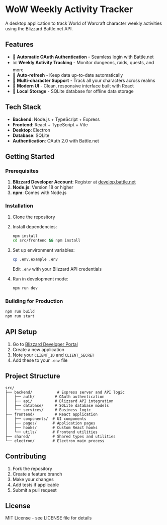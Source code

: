 # WoW Weekly Activity Tracker

A desktop application to track World of Warcraft character weekly activities using the Blizzard Battle.net API.

## Features

- 🔐 **Automatic OAuth Authentication** - Seamless login with Battle.net
- 📊 **Weekly Activity Tracking** - Monitor dungeons, raids, quests, and more
- 🔄 **Auto-refresh** - Keep data up-to-date automatically
- 👥 **Multi-character Support** - Track all your characters across realms
- 📱 **Modern UI** - Clean, responsive interface built with React
- 💾 **Local Storage** - SQLite database for offline data storage

## Tech Stack

- **Backend**: Node.js + TypeScript + Express
- **Frontend**: React + TypeScript + Vite
- **Desktop**: Electron
- **Database**: SQLite
- **Authentication**: OAuth 2.0 with Battle.net

## Getting Started

### Prerequisites

1. **Blizzard Developer Account**: Register at [develop.battle.net](https://develop.battle.net)
2. **Node.js**: Version 18 or higher
3. **npm**: Comes with Node.js

### Installation

1. Clone the repository
2. Install dependencies:
   ```bash
   npm install
   cd src/frontend && npm install
   ```

3. Set up environment variables:
   ```bash
   cp .env.example .env
   ```
   Edit `.env` with your Blizzard API credentials

4. Run in development mode:
   ```bash
   npm run dev
   ```

### Building for Production

```bash
npm run build
npm run start
```

## API Setup

1. Go to [Blizzard Developer Portal](https://develop.battle.net)
2. Create a new application
3. Note your `CLIENT_ID` and `CLIENT_SECRET`
4. Add these to your `.env` file

## Project Structure

```
src/
├── backend/           # Express server and API logic
│   ├── auth/         # OAuth authentication
│   ├── api/          # Blizzard API integration
│   ├── database/     # SQLite database models
│   └── services/     # Business logic
├── frontend/         # React application
│   ├── components/  # UI components
│   ├── pages/       # Application pages
│   ├── hooks/       # Custom React hooks
│   └── utils/       # Frontend utilities
├── shared/          # Shared types and utilities
└── electron/        # Electron main process
```

## Contributing

1. Fork the repository
2. Create a feature branch
3. Make your changes
4. Add tests if applicable
5. Submit a pull request

## License

MIT License - see LICENSE file for details
